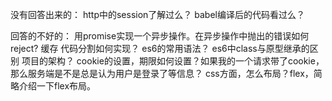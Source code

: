 没有回答出来的：
http中的session了解过么？
babel编译后的代码看过么？

回答的不好的：
用promise实现一个异步操作。在异步操作中抛出的错误如何reject?
缓存
代码分割如何实现？
es6的常用语法？
es6中class与原型继承的区别
项目的架构？
cookie的设置，期限如何设置？如果我的一个请求带了cookie，那么服务端是不是总是认为用户是登录了等信息？
css方面，怎么布局？flex，简略介绍一下flex布局。
